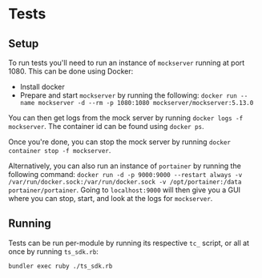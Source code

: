 # Tests

## Setup

To run tests you'll need to run an instance of `mockserver` running at port 1080. This can be done using Docker:
- Install docker
- Prepare and start `mockserver` by running the following: `docker run --name mockserver -d --rm -p 1080:1080 mockserver/mockserver:5.13.0`

You can then get logs from the mock server by running `docker logs -f mockserver`. The container id can be found using `docker ps`.

Once you're done, you can stop the mock server by running `docker container stop -f mockserver`.

Alternatively, you can also run an instance of `portainer` by running the following command: `docker run -d -p 9000:9000 --restart always -v /var/run/docker.sock:/var/run/docker.sock -v /opt/portainer:/data portainer/portainer`. Going to `localhost:9000` will then give you a GUI where you can stop, start, and look at the logs for `mockserver`.

## Running

Tests can be run per-module by running its respective `tc_` script, or all at once by running `ts_sdk.rb`:

```sh
bundler exec ruby ./ts_sdk.rb
```
